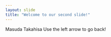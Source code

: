 ```yaml
---
layout: slide
title: "Welcome to our second slide!"
---
```

Masuda Takahisa
Use the left arrow to go back!
